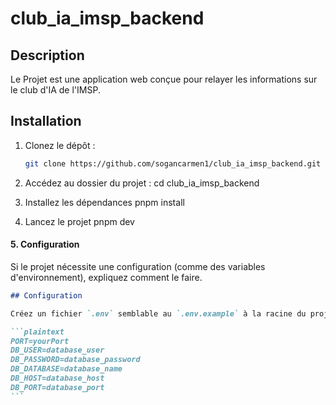 # club_ia_imsp_backend

## Description

Le Projet est une application web conçue pour relayer les informations sur le club d'IA de l'IMSP.

## Installation

1. Clonez le dépôt :

   ```bash
   git clone https://github.com/sogancarmen1/club_ia_imsp_backend.git

   ```

2. Accédez au dossier du projet :
   cd club_ia_imsp_backend

3. Installez les dépendances
   pnpm install

4. Lancez le projet
   pnpm dev

#### **5. Configuration**

Si le projet nécessite une configuration (comme des variables d'environnement), expliquez comment le faire.

````markdown
## Configuration

Créez un fichier `.env` semblable au `.env.example` à la racine du projet et ajoutez les variables suivantes :

```plaintext
PORT=yourPort
DB_USER=database_user
DB_PASSWORD=database_password
DB_DATABASE=database_name
DB_HOST=database_host
DB_PORT=database_port
```
````
